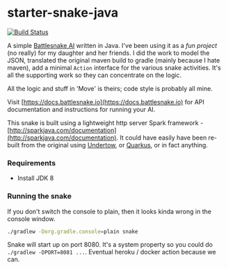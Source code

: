 starter-snake-java
===

[![Build Status](https://travis-ci.org/quotidian-ennui/starter-snake-java.svg?branch=develop)](https://travis-ci.org/quotidian-ennui/starter-snake-java)

A simple [Battlesnake AI](http://battlesnake.io) written in Java. I've been using it as a _fun project_ (no really) for my daughter and her friends. I did the work to model the JSON, translated the original maven build to gradle (mainly because I hate maven), add a minimal `Action` interface for the various snake activities. It's all the supporting work so they can concentrate on the logic. 

All the logic and stuff in 'Move' is theirs; code style is probably all mine.

Visit [https://docs.battlesnake.io](https://docs.battlesnake.io)
for API documentation and instructions for running your AI.

This snake is built using a lightweight http server Spark framework - [http://sparkjava.com/documentation](http://sparkjava.com/documentation). It could have easily have been re-built from the original using [Undertow](http://undertow.io/), or [Quarkus](https://quarkus.io), or in fact anything.

### Requirements

- Install JDK 8

### Running the snake

If you don't switch the console to plain, then it looks kinda wrong in the console window.

```bash
./gradlew -Dorg.gradle.console=plain snake
```

Snake will start up on port 8080. It's a system property so you could do `./gradlew -DPORT=8081 ...`. Eventual heroku / docker action because we can.
